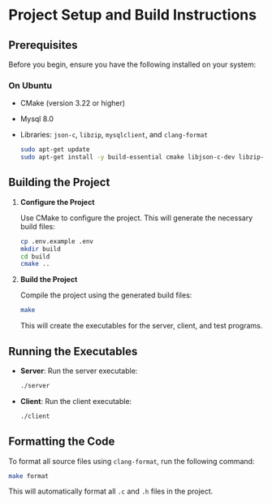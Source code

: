 # Project Setup and Build Instructions

## Prerequisites

Before you begin, ensure you have the following installed on your system:

### On Ubuntu
- CMake (version 3.22 or higher)
- Mysql 8.0
- Libraries: `json-c`, `libzip`, `mysqlclient`, and `clang-format`

  ```bash
  sudo apt-get update
  sudo apt-get install -y build-essential cmake libjson-c-dev libzip-dev libmysqlclient-dev clang-format
  ```
## Building the Project

1. **Configure the Project**

   Use CMake to configure the project. This will generate the necessary build files:

   ```bash
   cp .env.example .env
   mkdir build
   cd build
   cmake ..
   ```

2. **Build the Project**

   Compile the project using the generated build files:

   ```bash
   make
   ```

   This will create the executables for the server, client, and test programs.

## Running the Executables

- **Server**: Run the server executable:

  ```bash
  ./server
  ```

- **Client**: Run the client executable:

  ```bash
  ./client
  ```

## Formatting the Code

To format all source files using `clang-format`, run the following command:

```bash
make format
```

This will automatically format all `.c` and `.h` files in the project.
